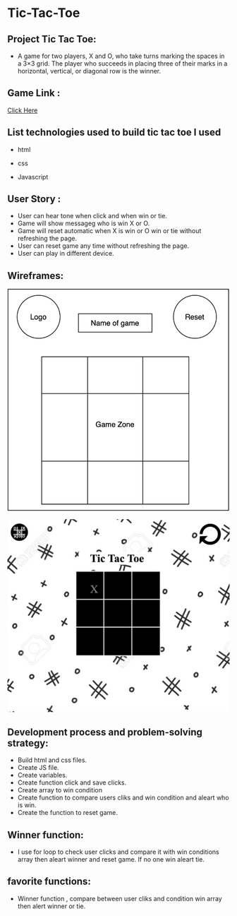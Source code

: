 # Tic-Tac-Toe

## Project Tic Tac Toe:

- A game for two players, X and O, who take turns marking the spaces in a 3×3 grid. The player who succeeds in placing three of their marks in a horizontal, vertical, or diagonal row is the winner.

## Game Link :

<a href="https://aalmani1.github.io/Tic-Tac-Toe/">Click Here </a>

## List technologies used to build tic tac toe I used

- html

- css

- Javascript

## User Story :

- User can hear tone when click and when win or tie.
- Game will show messageg who is win X or O.
- Game will reset automatic when X is win or O win or tie without refreshing the page.
- User can reset game any time without refreshing the page.
- User can play in different device.

## Wireframes:

![my wireframe](wireframes.png)

![my front end](frontEnd.png)

## Development process and problem-solving strategy:

- Build html and css files.
- Create JS file.
- Create variables.
- Create function click and save clicks.
- Create array to win condition
- Create function to compare users cliks and win condition
  and aleart who is win.
- Create the function to reset game.

## Winner function:

- I use for loop to check user clicks and compare it with win conditions array then aleart winner and reset game.
  If no one win aleart tie.

## favorite functions:

- Winner function , compare between user cliks and condition win array then alert winner or tie.
